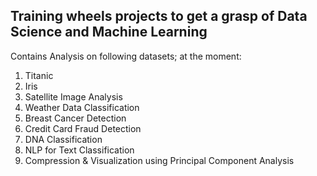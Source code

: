 ## Training wheels projects to get a grasp of Data Science and Machine Learning

Contains Analysis on following datasets; at the moment:
1. Titanic
2. Iris
3. Satellite Image Analysis
4. Weather Data Classification
5. Breast Cancer Detection
6. Credit Card Fraud Detection
7. DNA Classification
8. NLP for Text Classification
9. Compression & Visualization using Principal Component Analysis
